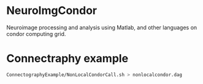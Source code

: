 NeuroImgCondor
====================

Neuroimage processing and analysis using Matlab, and other languages on condor computing grid.

# Connectraphy example
```bash
ConnectographyExample/NonLocalCondorCall.sh > nonlocalcondor.dag
```
